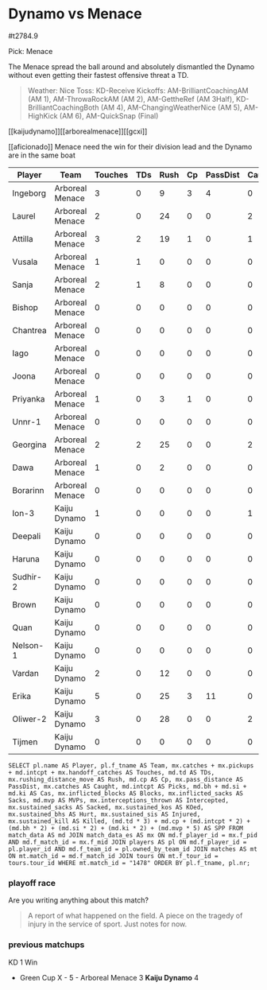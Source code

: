 # Dynamo vs Menace

#t2784.9

Pick: Menace

The Menace spread the ball around and absolutely dismantled the Dynamo without even getting their fastest offensive threat a TD.

> Weather: Nice
> Toss: KD-Receive
> Kickoffs: AM-BrilliantCoachingAM (AM 1), AM-ThrowaRockAM (AM 2), AM-GettheRef (AM 3Half), KD-BrilliantCoachingBoth (AM 4), AM-ChangingWeatherNice (AM 5), AM-HighKick (AM 6), AM-QuickSnap (Final)

[[kaijudynamo]][[arborealmenace]][[gcxi]]

[[aficionado]] Menace need the win for their division lead and the Dynamo are in the same boat


| Player    | Team            | Touches | TDs  | Rush | Cp   | PassDist | Caught | Picks | Cas  | Blocks | Sacks | MVPs | Intercepted | Sacked | KOed | Hurt | Injured | Killed | SPP  |
|-----------|-----------------|---------|------|------|------|----------|--------|-------|------|--------|-------|------|-------------|--------|------|------|---------|--------|------|
| Ingeborg | Arboreal Menace |       3 |    0 |    9 |    3 |        4 |      0 |     0 |    0 |      1 |     0 |    0 |           0 |      0 |    0 |    0 |       0 |      0 |    3 |
| Laurel   | Arboreal Menace |       2 |    0 |   24 |    0 |        0 |      2 |     0 |    0 |      0 |     0 |    0 |           0 |      0 |    0 |    0 |       0 |      0 |    0 |
| Attilla  | Arboreal Menace |       3 |    2 |   19 |    1 |        0 |      1 |     0 |    0 |      0 |     0 |    0 |           0 |      0 |    0 |    0 |       0 |      0 |    7 |
| Vusala   | Arboreal Menace |       1 |    1 |    0 |    0 |        0 |      0 |     0 |    0 |      1 |     0 |    0 |           0 |      0 |    1 |    0 |       0 |      0 |    3 |
| Sanja    | Arboreal Menace |       2 |    1 |    8 |    0 |        0 |      0 |     1 |    1 |      9 |     0 |    1 |           0 |      0 |    0 |    0 |       0 |      0 |   12 |
| Bishop   | Arboreal Menace |       0 |    0 |    0 |    0 |        0 |      0 |     0 |    0 |      1 |     0 |    0 |           0 |      0 |    0 |    0 |       0 |      0 |    0 |
| Chantrea | Arboreal Menace |       0 |    0 |    0 |    0 |        0 |      0 |     0 |    1 |      1 |     0 |    0 |           0 |      0 |    1 |    0 |       0 |      0 |    2 |
| Iago     | Arboreal Menace |       0 |    0 |    0 |    0 |        0 |      0 |     0 |    0 |      2 |     0 |    0 |           0 |      0 |    0 |    0 |       0 |      0 |    0 |
| Joona    | Arboreal Menace |       0 |    0 |    0 |    0 |        0 |      0 |     0 |    0 |      1 |     0 |    0 |           0 |      0 |    1 |    0 |       0 |      0 |    0 |
| Priyanka | Arboreal Menace |       1 |    0 |    3 |    1 |        0 |      0 |     0 |    0 |      4 |     1 |    0 |           0 |      0 |    0 |    0 |       0 |      0 |    1 |
| Unnr-1   | Arboreal Menace |       0 |    0 |    0 |    0 |        0 |      0 |     0 |    0 |      1 |     0 |    0 |           0 |      0 |    1 |    0 |       0 |      0 |    0 |
| Georgina | Arboreal Menace |       2 |    2 |   25 |    0 |        0 |      2 |     0 |    0 |      0 |     0 |    0 |           0 |      0 |    0 |    0 |       0 |      0 |    6 |
| Dawa     | Arboreal Menace |       1 |    0 |    2 |    0 |        0 |      0 |     0 |    0 |      1 |     0 |    0 |           0 |      0 |    0 |    0 |       0 |      0 |    0 |
| Borarinn | Arboreal Menace |       0 |    0 |    0 |    0 |        0 |      0 |     0 |    0 |      2 |     0 |    0 |           0 |      0 |    0 |    1 |       0 |      0 |    0 |
| Ion-3    | Kaiju Dynamo    |       1 |    0 |    0 |    0 |        0 |      1 |     0 |    0 |      4 |     0 |    0 |           0 |      0 |    1 |    0 |       0 |      0 |    0 |
| Deepali  | Kaiju Dynamo    |       0 |    0 |    0 |    0 |        0 |      0 |     0 |    0 |     13 |     0 |    0 |           0 |      0 |    1 |    0 |       0 |      0 |    0 |
| Haruna   | Kaiju Dynamo    |       0 |    0 |    0 |    0 |        0 |      0 |     0 |    0 |      3 |     0 |    0 |           0 |      0 |    0 |    0 |       0 |      0 |    0 |
| Sudhir-2 | Kaiju Dynamo    |       0 |    0 |    0 |    0 |        0 |      0 |     0 |    0 |     10 |     0 |    0 |           0 |      0 |    0 |    0 |       0 |      0 |    0 |
| Brown    | Kaiju Dynamo    |       0 |    0 |    0 |    0 |        0 |      0 |     0 |    0 |      9 |     0 |    1 |           0 |      0 |    0 |    0 |       0 |      0 |    5 |
| Quan     | Kaiju Dynamo    |       0 |    0 |    0 |    0 |        0 |      0 |     0 |    0 |      4 |     0 |    0 |           0 |      0 |    0 |    0 |       0 |      0 |    0 |
| Nelson-1 | Kaiju Dynamo    |       0 |    0 |    0 |    0 |        0 |      0 |     0 |    0 |      0 |     0 |    0 |           0 |      0 |    0 |    1 |       0 |      0 |    0 |
| Vardan   | Kaiju Dynamo    |       2 |    0 |   12 |    0 |        0 |      0 |     0 |    0 |      1 |     0 |    0 |           0 |      0 |    0 |    1 |       0 |      0 |    0 |
| Erika    | Kaiju Dynamo    |       5 |    0 |   25 |    3 |       11 |      0 |     0 |    0 |      0 |     0 |    0 |           1 |      0 |    0 |    0 |       0 |      0 |    3 |
| Oliwer-2 | Kaiju Dynamo    |       3 |    0 |   28 |    0 |        0 |      2 |     0 |    0 |      2 |     0 |    0 |           0 |      1 |    2 |    0 |       0 |      0 |    0 |
| Tijmen   | Kaiju Dynamo    |       0 |    0 |    0 |    0 |        0 |      0 |     0 |    1 |      7 |     0 |    0 |           0 |      0 |    0 |    0 |       0 |      0 |    2 |

```
SELECT pl.name AS Player, pl.f_tname AS Team, mx.catches + mx.pickups + md.intcpt + mx.handoff_catches AS Touches, md.td AS TDs, mx.rushing_distance_move AS Rush, md.cp AS Cp,	mx.pass_distance AS PassDist, mx.catches AS Caught, md.intcpt AS Picks, md.bh + md.si + md.ki AS Cas, mx.inflicted_blocks AS Blocks, mx.inflicted_sacks AS Sacks, md.mvp AS MVPs, mx.interceptions_thrown AS Intercepted, mx.sustained_sacks AS Sacked, mx.sustained_kos AS KOed, mx.sustained_bhs AS Hurt, mx.sustained_sis AS Injured, mx.sustained_kill AS Killed, (md.td * 3) + md.cp + (md.intcpt * 2) + (md.bh * 2) + (md.si * 2) + (md.ki * 2) + (md.mvp * 5) AS SPP FROM match_data AS md JOIN match_data_es AS mx ON md.f_player_id = mx.f_pid AND md.f_match_id = mx.f_mid JOIN players AS pl ON md.f_player_id = pl.player_id AND md.f_team_id = pl.owned_by_team_id JOIN matches AS mt ON mt.match_id = md.f_match_id JOIN tours ON mt.f_tour_id = tours.tour_id WHERE mt.match_id = "1478" ORDER BY pl.f_tname, pl.nr;
```

### playoff race



Are you writing anything about this match?

> A report of what happened on the field.
> A piece on the tragedy of injury in the service of sport.
> Just notes for now.

### previous matchups

KD 1 Win

* Green Cup X - 5 - Arboreal Menace 3 **Kaiju Dynamo** 4
